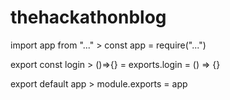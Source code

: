 # thehackathonblog

import app from "..." > const app = require("...")

export const login > ()=>{} = exports.login = () => {}

export default app > module.exports = app